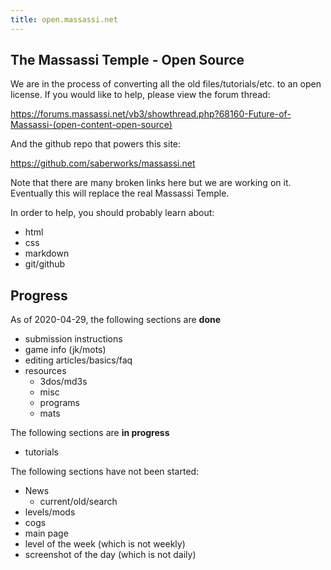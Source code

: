 ```yaml
---
title: open.massassi.net
---
```


## The Massassi Temple - Open Source

We are in the process of converting all the old files/tutorials/etc. to an open 
license.  If you would like to help, please view the forum thread:

<https://forums.massassi.net/vb3/showthread.php?68160-Future-of-Massassi-(open-content-open-source)>

And the github repo that powers this site:

<https://github.com/saberworks/massassi.net>

Note that there are many broken links here but we are working on it.  
Eventually this will replace the real Massassi Temple.

In order to help, you should probably learn about:

* html
* css
* markdown
* git/github

## Progress

As of 2020-04-29, the following sections are **done**

* submission instructions
* game info (jk/mots)
* editing articles/basics/faq
* resources
    * 3dos/md3s
    * misc
    * programs
    * mats

The following sections are **in progress**

* tutorials

The following sections have not been started:

* News
    * current/old/search
* levels/mods
* cogs
* main page
* level of the week (which is not weekly)
* screenshot of the day (which is not daily)
